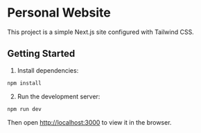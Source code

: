 # Personal Website

This project is a simple Next.js site configured with Tailwind CSS.

## Getting Started

1. Install dependencies:

```bash
npm install
```

2. Run the development server:

```bash
npm run dev
```

Then open [http://localhost:3000](http://localhost:3000) to view it in the browser.
